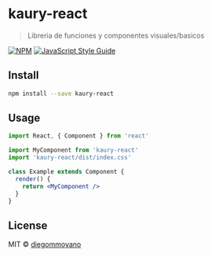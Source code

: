 # kaury-react

> Libreria de funciones y componentes visuales/basicos

[![NPM](https://img.shields.io/npm/v/kaury-react.svg)](https://www.npmjs.com/package/kaury-react) [![JavaScript Style Guide](https://img.shields.io/badge/code_style-standard-brightgreen.svg)](https://standardjs.com)

## Install

```bash
npm install --save kaury-react
```

## Usage

```jsx
import React, { Component } from 'react'

import MyComponent from 'kaury-react'
import 'kaury-react/dist/index.css'

class Example extends Component {
  render() {
    return <MyComponent />
  }
}
```

## License

MIT © [diegommoyano](https://github.com/diegommoyano)
